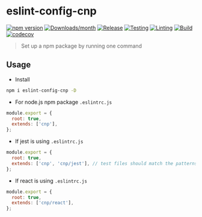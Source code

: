 # eslint-config-cnp

[![npm version](https://img.shields.io/npm/v/eslint-config-cnp.svg)](https://www.npmjs.com/package/eslint-config-cnp)
[![Downloads/month](https://img.shields.io/npm/dm/eslint-config-cnp.svg)](http://www.npmtrends.com/eslint-config-cnp)
[![Release](https://github.com/hsuehic/eslint-config-cnp/actions/workflows/release.yaml/badge.svg)](https://github.com/hsuehic/eslint-config-cnp/actions/workflows/release.yaml/badge.svg?branch=main)
[![Testing](https://github.com/hsuehic/eslint-config-cnp/actions/workflows/test.yaml/badge.svg)](https://github.com/hsuehic/eslint-config-cnp/actions/workflows/test.yaml/badge.svg?branch=main)
[![Linting](https://github.com/hsuehic/eslint-config-cnp/actions/workflows/lint.yaml/badge.svg)](https://github.com/hsuehic/eslint-config-cnp/actions/workflows/lint.yaml/badge.svg?branch=main)
[![Build](https://github.com/hsuehic/eslint-config-cnp/actions/workflows/build.yaml/badge.svg)](https://github.com/hsuehic/create-npm-package/actions/workflows/build.yaml/badge.svg?branch=main)
[![codecov](https://codecov.io/gh/hsuehic/eslint-config-cnp/branch/main/graph/badge.svg?token=PKEVM146B1)](https://codecov.io/gh/hsuehic/create-npm-package)

> Set up a npm package by running one command

## Usage

- Install

```bash
npm i eslint-config-cnp -D
```

- For node.js npm package
`.eslintrc.js`

```js
module.export = {
  root: true,
  extends: ['cnp'],
};
```

- If jest is using
`.eslintrc.js`

```js
module.export = {
  root: true,
  extends: ['cnp', 'cnp/jest'], // test files should match the patterns ['test/**', '**/__tests__/**/*', '**/*.{spec,test}.*']
};
```

- If react is using
`.eslintrc.js`

```js
module.export = {
  root: true,
  extends: ['cnp/react'],
};
```
